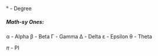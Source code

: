 ° - Degree

##### Math-sy Ones:
α - Alpha
β - Beta
Γ - Gamma
Δ - Delta
ε - Epsilon
θ - Theta

$\pi$ - PI
